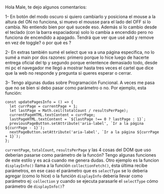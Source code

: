 Hola Male, te dejo algunos comentarios:

1- En botón del modo oscuro si quiero cambiarlo y posiciona el mouse a la altura del ON no funciona, si muevo el mousse para el lado del OFF si lo cambia. No entiendo bien por qué sucede eso. Además si lo cambio desde el teclado (con la barra espaciadora) solo lo cambia a encendido pero no funciona de encendido a apagado. Tendrá que ver que usé add y remove en vez de toggle? o por qué es ?

2- En extras también sumé el select que va a una página especifica, no lo sumé a main por dos razones: primero porque lo hice luego de hacerte entrega oficial del tp y segundo porque enlentence demasiado todo, desde mi pc el navegador me llegó a mostrar hasta tres veces el cartel que dice que la web no responde y pregunta si queres esperar o cerrar.

3- Tengo algunas dudas sobre Programación Funcional. A veces me pasa que no se bien si debo pasar como parámetro o no. Por ejemplo, esta función:

```
const updatePagesInfo = () => {
  let currPage = currentPage + 1;  
  let lastPage = Math.ceil(totalCount / resultsPerPage);
  currentPageHTML.textContent = currPage;
  lastPageHTML.textContent = `${lastPage !== 0 ? lastPage : 1}`;
  previousPageButton.setAttribute('aria-label', `Ir a la página ${currPage - 1}`);
  nextPageButton.setAttribute('aria-label', `Ir a la página ${currPage + 1}`);
};
```
`currentPage`, `totalCount`, `resultsPerPage` y las 4 cosas del DOM que uso deberian pasarse como parámetro de la funcón? 
Tengo algunas funciones de este estilo y es acá cuando me genera dudas. Otro ejemplo es la funcion `displayInfo()` llama a la función `collectionFetch()`, ésta última recibe parámetros, en ese caso el parámetro que es `selectType` se lo deberia agregar (como lo hice) o la función `displayInfo` debería llevar como parámetro ej: `collection` y cuando se ejecuta parasarle el `selectType` cómo parámetro de `displayInfo()`?